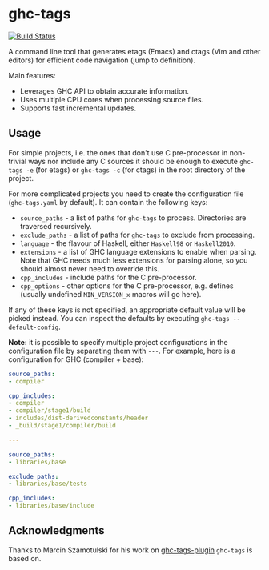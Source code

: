 # ghc-tags

[![Build Status](https://github.com/arybczak/ghc-tags/workflows/Haskell-CI/badge.svg?branch=master)](https://github.com/arybczak/ghc-tags/actions?query=branch%3Amaster)

A command line tool that generates etags (Emacs) and ctags (Vim and other
editors) for efficient code navigation (jump to definition).

Main features:
* Leverages GHC API to obtain accurate information.
* Uses multiple CPU cores when processing source files.
* Supports fast incremental updates.

## Usage

For simple projects, i.e. the ones that don't use C pre-processor in non-trivial
ways nor include any C sources it should be enough to execute `ghc-tags -e` (for
etags) or `ghc-tags -c` (for ctags) in the root directory of the project.

For more complicated projects you need to create the configuration file
(`ghc-tags.yaml` by default). It can contain the following keys:

* `source_paths` - a list of paths for `ghc-tags` to process. Directories are
  traversed recursively.
* `exclude_paths` - a list of paths for `ghc-tags` to exclude from processing.
* `language` - the flavour of Haskell, either `Haskell98` or `Haskell2010`.
* `extensions` - a list of GHC language extensions to enable when parsing. Note
  that GHC needs much less extensions for parsing alone, so you should almost
  never need to override this.
* `cpp_includes` - include paths for the C pre-processor.
* `cpp_options` - other options for the C pre-processor, e.g. defines (usually
  undefined `MIN_VERSION_x` macros will go here).

If any of these keys is not specified, an appropriate default value will be
picked instead. You can inspect the defaults by executing `ghc-tags
--default-config`.

**Note:** it is possible to specify multiple project configurations in the
configuration file by separating them with `---`. For example, here is a
configuration for GHC (compiler + base):

```yaml
source_paths:
- compiler

cpp_includes:
- compiler
- compiler/stage1/build
- includes/dist-derivedconstants/header
- _build/stage1/compiler/build

---

source_paths:
- libraries/base

exclude_paths:
- libraries/base/tests

cpp_includes:
- libraries/base/include
```

## Acknowledgments

Thanks to Marcin Szamotulski for his work on
[ghc-tags-plugin](https://github.com/coot/ghc-tags-plugin) `ghc-tags` is based on.
